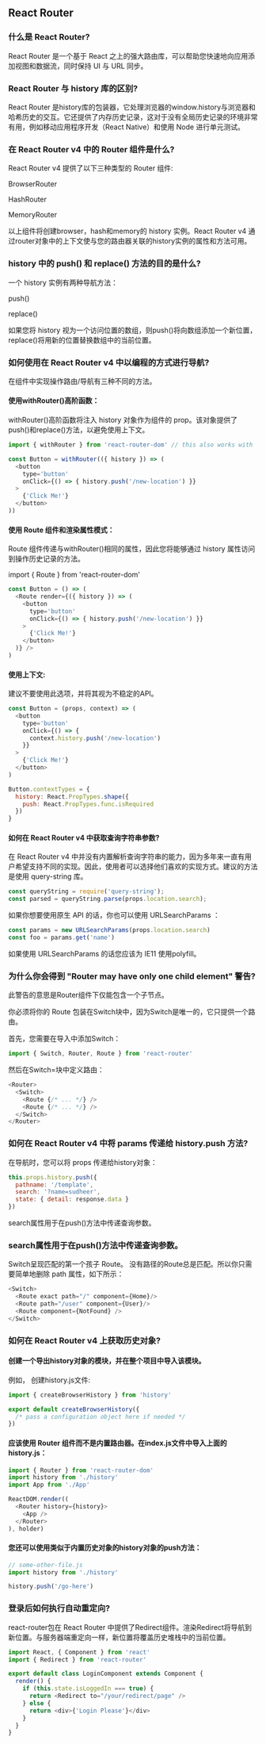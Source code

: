 ## React Router

### 什么是 React Router?

React Router 是一个基于 React 之上的强大路由库，可以帮助您快速地向应用添加视图和数据流，同时保持 UI 与 URL 同步。

### React Router 与 history 库的区别?

React Router 是history库的包装器，它处理浏览器的window.history与浏览器和哈希历史的交互。它还提供了内存历史记录，这对于没有全局历史记录的环境非常有用，例如移动应用程序开发（React Native）和使用 Node 进行单元测试。

### 在 React Router v4 中的 Router 组件是什么?

React Router v4 提供了以下三种类型的 Router 组件:

BrowserRouter

HashRouter

MemoryRouter

以上组件将创建browser，hash和memory的 history 实例。React Router v4 通过router对象中的上下文使与您的路由器关联的history实例的属性和方法可用。

### history 中的 push() 和 replace() 方法的目的是什么?

一个 history 实例有两种导航方法：

push()

replace()

如果您将 history 视为一个访问位置的数组，则push()将向数组添加一个新位置，replace()将用新的位置替换数组中的当前位置。

### 如何使用在 React Router v4 中以编程的方式进行导航?

在组件中实现操作路由/导航有三种不同的方法。

#### 使用withRouter()高阶函数：

withRouter()高阶函数将注入 history 对象作为组件的 prop。该对象提供了push()和replace()方法，以避免使用上下文。

```js
import { withRouter } from 'react-router-dom' // this also works with 'react-router-native'

const Button = withRouter(({ history }) => (
  <button
    type='button'
    onClick={() => { history.push('/new-location') }}
  >
    {'Click Me!'}
  </button>
))
```

#### 使用 Route 组件和渲染属性模式：

 Route 组件传递与withRouter()相同的属性，因此您将能够通过 history 属性访问到操作历史记录的方法。

import { Route } from 'react-router-dom'

```js
const Button = () => (
  <Route render={({ history }) => (
    <button
      type='button'
      onClick={() => { history.push('/new-location') }}
    >
      {'Click Me!'}
    </button>
  )} />
)
```

#### 使用上下文:

建议不要使用此选项，并将其视为不稳定的API。

```js
const Button = (props, context) => (
  <button
    type='button'
    onClick={() => {
      context.history.push('/new-location')
    }}
  >
    {'Click Me!'}
  </button>
)

Button.contextTypes = {
  history: React.PropTypes.shape({
    push: React.PropTypes.func.isRequired
  })
}
```

#### 如何在 React Router v4 中获取查询字符串参数?

在 React Router v4 中并没有内置解析查询字符串的能力，因为多年来一直有用户希望支持不同的实现。因此，使用者可以选择他们喜欢的实现方式。建议的方法是使用 query-string 库。

```js
const queryString = require('query-string');
const parsed = queryString.parse(props.location.search);
```

如果你想要使用原生 API 的话，你也可以使用 URLSearchParams ：

```js
const params = new URLSearchParams(props.location.search)
const foo = params.get('name')
```

如果使用 URLSearchParams 的话您应该为 IE11 使用polyfill。

### 为什么你会得到 "Router may have only one child element" 警告?

此警告的意思是Router组件下仅能包含一个子节点。

你必须将你的 Route 包装在Switch块中，因为Switch是唯一的，它只提供一个路由。

首先，您需要在导入中添加Switch：

```js
import { Switch, Router, Route } from 'react-router'

```
然后在Switch=块中定义路由：

```js
<Router>
  <Switch>
    <Route {/* ... */} />
    <Route {/* ... */} />
  </Switch>
</Router>

```

### 如何在 React Router v4 中将 params 传递给 history.push 方法?

在导航时，您可以将 props 传递给history对象：

```js
this.props.history.push({
  pathname: '/template',
  search: '?name=sudheer',
  state: { detail: response.data }
})
```

search属性用于在push()方法中传递查询参数。

### search属性用于在push()方法中传递查询参数。

Switch呈现匹配的第一个孩子 Route。 没有路径的Route总是匹配。所以你只需要简单地删除 path 属性，如下所示：

```js
<Switch>
  <Route exact path="/" component={Home}/>
  <Route path="/user" component={User}/>
  <Route component={NotFound} />
</Switch>
```

### 如何在 React Router v4 上获取历史对象?

#### 创建一个导出history对象的模块，并在整个项目中导入该模块。

例如， 创建history.js文件:

```js
import { createBrowserHistory } from 'history'

export default createBrowserHistory({
  /* pass a configuration object here if needed */
})
```

#### 应该使用 Router 组件而不是内置路由器。在index.js文件中导入上面的history.js：

```js
import { Router } from 'react-router-dom'
import history from './history'
import App from './App'

ReactDOM.render((
  <Router history={history}>
    <App />
  </Router>
), holder)
```

#### 您还可以使用类似于内置历史对象的history对象的push方法：

```js
// some-other-file.js
import history from './history'

history.push('/go-here')
```

### 登录后如何执行自动重定向?

react-router包在 React Router 中提供了Redirect组件。渲染Redirect将导航到新位置。与服务器端重定向一样，新位置将覆盖历史堆栈中的当前位置。

```js
import React, { Component } from 'react'
import { Redirect } from 'react-router'

export default class LoginComponent extends Component {
  render() {
    if (this.state.isLoggedIn === true) {
      return <Redirect to="/your/redirect/page" />
    } else {
      return <div>{'Login Please'}</div>
    }
  }
}

```